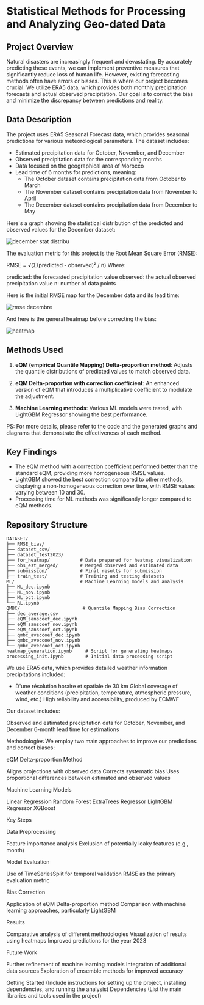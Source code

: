 # Statistical Methods for Processing and Analyzing Geo-dated Data


## Project Overview

Natural disasters are increasingly frequent and devastating. By accurately predicting these events, we can implement preventive measures that significantly reduce loss of human life. However, existing forecasting methods often have errors or biases. This is where our project becomes crucial. We utilize ERA5 data, which provides both monthly precipitation forecasts and actual observed precipitation. Our goal is to correct the bias and minimize the discrepancy between predictions and reality. 


## Data Description

The project uses ERA5 Seasonal Forecast data, which provides seasonal predictions for various meteorological parameters. The dataset includes:

- Estimated precipitation data for October, November, and December
- Observed precipitation data for the corresponding months
- Data focused on the geographical area of Morocco
- Lead time of 6 months for predictions, meaning:
  - The October dataset contains precipitation data from October to March
  - The November dataset contains precipitation data from November to April
  - The December dataset contains precipitation data from December to May

Here's a graph showing the statistical distribution of the predicted and observed values for the December dataset:

![december stat distribu](https://github.com/user-attachments/assets/1d024d8a-af6d-4c9d-84ec-f7f757642217)

The evaluation metric for this project is the Root Mean Square Error (RMSE):

RMSE = √(Σ(predicted - observed)² / n)
Where:

predicted: the forecasted precipitation value
observed: the actual observed precipitation value
n: number of data points

Here is the initial RMSE map for the December data and its lead time:

![rmse decembre](https://github.com/user-attachments/assets/0914c00b-de3c-40c7-aa9a-036121a203a9)

And here is the general heatmap before correcting the bias:

![heatmap](https://github.com/user-attachments/assets/0ac23264-b3c9-4972-8be7-5afd69332e2e)


## Methods Used


1. **eQM (empirical Quantile Mapping) Delta-proportion method**: Adjusts the quantile distributions of predicted values to match observed data.

3. **eQM Delta-proportion with correction coefficient**: An enhanced version of eQM that introduces a multiplicative coefficient to modulate the adjustment.

4. **Machine Learning methods**: Various ML models were tested, with LightGBM Regressor showing the best performance.

PS: For more details, please refer to the code and the generated graphs and diagrams that demonstrate the effectiveness of each method.


## Key Findings

- The eQM method with a correction coefficient performed better than the standard eQM, providing more homogeneous RMSE values.
- LightGBM showed the best correction compared to other methods, displaying a non-homogeneous correction over time, with RMSE values varying between 10 and 30.
- Processing time for ML methods was significantly longer compared to eQM methods.

## Repository Structure

```
DATASET/
├── RMSE_bias/            
├── dataset_csv/
├── dataset_test2023/
├── for_heatmap/           # Data prepared for heatmap visualization
├── obs_est_merged/        # Merged observed and estimated data
├── submission/            # Final results for submission
├── train_test/            # Training and testing datasets
ML/                        # Machine Learning models and analysis
├── ML_dec.ipynb
├── ML_nov.ipynb
├── ML_oct.ipynb
└── RL.ipynb
QMBC/                       # Quantile Mapping Bias Correction
├── dec_average.csv
├── eQM_sanscoef_dec.ipynb
├── eQM_sanscoef_nov.ipynb
├── eQM_sanscoef_oct.ipynb
├── qmbc_aveccoef_dec.ipynb
├── qmbc_aveccoef_nov.ipynb
└── qmbc_aveccoef_oct.ipynb
heatmap_generation.ipynb     # Script for generating heatmaps
processing_init.ipynb        # Initial data processing script
```





























We use ERA5 data, which provides detailed weather information precipitations included:

- D'une résolution horaire et spatiale de 30 km
Global coverage of weather conditions (precipitation, temperature, atmospheric pressure, wind, etc.)
High reliability and accessibility, produced by ECMWF

Our dataset includes:

Observed and estimated precipitation data for October, November, and December
6-month lead time for estimations

Methodologies
We employ two main approaches to improve our predictions and correct biases:

eQM Delta-proportion Method

Aligns projections with observed data
Corrects systematic bias
Uses proportional differences between estimated and observed values


Machine Learning Models

Linear Regression
Random Forest
ExtraTrees Regressor
LightGBM Regressor
XGBoost



Key Steps

Data Preprocessing

Feature importance analysis
Exclusion of potentially leaky features (e.g., month)


Model Evaluation

Use of TimeSeriesSplit for temporal validation
RMSE as the primary evaluation metric


Bias Correction

Application of eQM Delta-proportion method
Comparison with machine learning approaches, particularly LightGBM



Results

Comparative analysis of different methodologies
Visualization of results using heatmaps
Improved predictions for the year 2023

Future Work

Further refinement of machine learning models
Integration of additional data sources
Exploration of ensemble methods for improved accuracy

Getting Started
(Include instructions for setting up the project, installing dependencies, and running the analysis)
Dependencies
(List the main libraries and tools used in the project)

